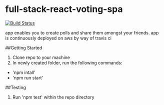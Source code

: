 # full-stack-react-voting-spa

[![Build Status](https://travis-ci.org/atrivedi1/full-stack-react-voting-spa.svg?branch=master)](https://travis-ci.org/atrivedi1/full-stack-react-voting-spa)

app enables you to create polls and share them amongst your friends. app is continuously
deployed on aws by way of travis ci

##Getting Started
1. Clone repo to your machine
2. In newly created folder, run the following commands:
  - 'npm intall'
  - 'npm run start'

##Testing
1. Run 'npm test' within the repo directory
